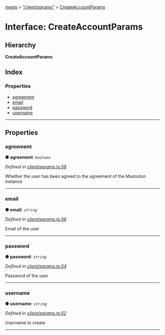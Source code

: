 [masto](../README.md) > ["client/params"](../modules/_client_params_.md) > [CreateAccountParams](../interfaces/_client_params_.createaccountparams.md)

# Interface: CreateAccountParams

## Hierarchy

**CreateAccountParams**

## Index

### Properties

* [agreement](_client_params_.createaccountparams.md#agreement)
* [email](_client_params_.createaccountparams.md#email)
* [password](_client_params_.createaccountparams.md#password)
* [username](_client_params_.createaccountparams.md#username)

---

## Properties

<a id="agreement"></a>

###  agreement

**● agreement**: *`boolean`*

*Defined in [client/params.ts:58](https://github.com/neet/masto.js/blob/b4e0b0f/src/client/params.ts#L58)*

Whether the user has been agreed to the agreement of the Mastodon instance

___
<a id="email"></a>

###  email

**● email**: *`string`*

*Defined in [client/params.ts:56](https://github.com/neet/masto.js/blob/b4e0b0f/src/client/params.ts#L56)*

Email of the user

___
<a id="password"></a>

###  password

**● password**: *`string`*

*Defined in [client/params.ts:54](https://github.com/neet/masto.js/blob/b4e0b0f/src/client/params.ts#L54)*

Password of the user

___
<a id="username"></a>

###  username

**● username**: *`string`*

*Defined in [client/params.ts:52](https://github.com/neet/masto.js/blob/b4e0b0f/src/client/params.ts#L52)*

Username to create

___

